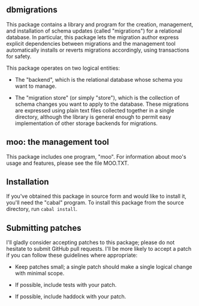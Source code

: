 
dbmigrations
------------

This package contains a library and program for the creation,
management, and installation of schema updates (called "migrations")
for a relational database.  In particular, this package lets the
migration author express explicit dependencies between migrations and
the management tool automatically installs or reverts migrations
accordingly, using transactions for safety.

This package operates on two logical entities:

 - The "backend", which is the relational database whose schema you
   want to manage.

 - The "migration store" (or simply "store"), which is the collection
   of schema changes you want to apply to the database.  These
   migrations are expressed using plain text files collected together
   in a single directory, although the library is general enough to
   permit easy implementation of other storage backends for
   migrations.

moo: the management tool
------------------------

This package includes one program, "moo".  For information about moo's
usage and features, please see the file MOO.TXT.

Installation
------------

If you've obtained this package in source form and would like to
install it, you'll need the "cabal" program. To install this package
from the source directory, run `cabal install`.

Submitting patches
------------------

I'll gladly consider accepting patches to this package; please do not
hesitate to submit GitHub pull requests. I'll be more likely to accept
a patch if you can follow these guidelines where appropriate:

  - Keep patches small; a single patch should make a single logical
    change with minimal scope.

  - If possible, include tests with your patch.

  - If possible, include haddock with your patch.
